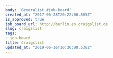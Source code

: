 ```yaml
---
body: 'Generalist #job-board'
created_at: "2017-06-28T20:22:06.805Z"
is_approved: true
job_board_url: http://berlin.en.craigslist.de
slug: craigslist
tags:
- job-board
title: Craigslist
updated_at: "2019-06-16T10:36:08.536Z"
---
```

